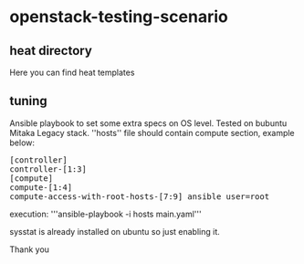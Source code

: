 # openstack-testing-scenario
## heat directory
Here you can find heat templates

## tuning
Ansible playbook to set some extra specs on OS level. Tested on bubuntu Mitaka Legacy stack.
''hosts'' file should contain compute section, example below:
<pre>[controller]
controller-[1:3]
[compute]
compute-[1:4]
compute-access-with-root-hosts-[7:9] ansible_user=root</pre>
execution: '''ansible-playbook -i hosts main.yaml'''

sysstat is already installed on ubuntu so just enabling it.


Thank you
